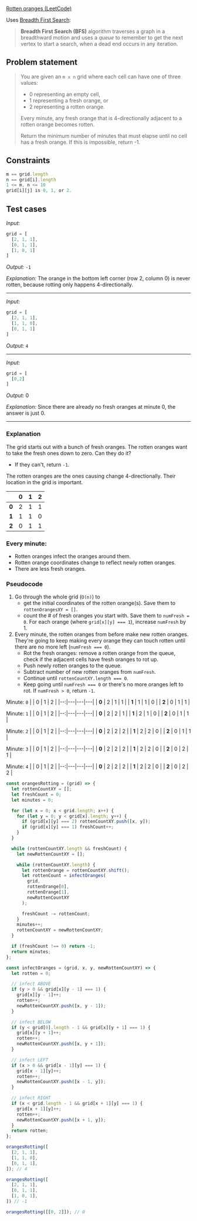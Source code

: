 [Rotten oranges (LeetCode)](https://leetcode.com/problems/rotting-oranges/)

Uses [Breadth First Search](/data-structures/breadth-first-search):
>**Breadth First Search (BFS)** algorithm traverses a graph in a breadthward motion and uses a *queue* to remember to get the next vertex to start a search, when a dead end occurs in any iteration.

## Problem statement
>You are given an `m x n` grid where each cell can have one of three values:
> - 0 representing an empty cell,
> - 1 representing a fresh orange, or
> - 2 representing a rotten orange.
>
>Every minute, any fresh orange that is 4-directionally adjacent to a rotten orange becomes rotten.
>
>Return the minimum number of minutes that must elapse until no cell has a fresh orange. If this is impossible, return -1.

## Constraints
```js
m == grid.length
n == grid[i].length
1 <= m, n <= 10
grid[i][j] is 0, 1, or 2.
```


## Test cases
*Input:*
```js
grid = [
  [2, 1, 1],
  [0, 1, 1],
  [1, 0, 1]
]
```

*Output:* `-1`

*Explanation:* The orange in the bottom left corner (row 2, column 0) is never rotten, because rotting only happens 4-directionally.

---
*Input:*
```js
grid = [
  [2, 1, 1],
  [1, 1, 0],
  [0, 1, 1]
]
```

*Output:* `4`

---

*Input:*
```js
grid = [
  [0,2]
]
```

*Output:* 0

*Explanation:* Since there are already no fresh oranges at minute 0, the answer is just 0.

---

### Explanation

The grid starts out with a bunch of fresh oranges. The rotten oranges want to take the fresh ones down to zero. Can they do it?
- If they can't, return `-1`.

The rotten oranges are the ones causing change 4-directionally. Their location in the grid is important.

|   | 0 | 1 | 2 |
|--:|---|---|---|
| **0** | 2 | 1 | 1 |
| **1** | 1 | 1 | 0 |
| **2** | 0 | 1 | 1 |

### Every minute:
- Rotten oranges infect the oranges around them.
- Rotten orange coordinates change to reflect newly rotten oranges.
- There are less fresh oranges.

### Pseudocode
1. Go through the whole grid (`O(n)`) to
    - get the initial coordinates of the rotten orange(s). Save them to `rottenOrangesXY = []`.
    - count the # of fresh oranges you start with. Save them to `numFresh = 0`. For each orange (where `grid[x][y] === 1`), increase `numFresh` by 1.
2. Every minute, the rotten oranges from before make new rotten oranges. They're going to keep making every orange they can touch rotten until there are no more left (`numFresh === 0`).
    - Rot the fresh oranges: remove a rotten orange from the queue, check if the adjacent cells have fresh oranges to rot up.
    - Push newly rotten oranges to the queue. 
    - Subtract number of new rotten oranges from `numFresh`.
    - Continue until `rottenCountXY.length === 0`.
    - Keep going until `numFresh === 0` or there's no more oranges left to rot. If `numFresh > 0`, return `-1`.

Minute: `0`
|   | 0 | 1 | 2 |
|--:|---|---|---|
| **0** | 2 | 1 | 1 |
| **1** | 1 | 1 | 0 |
| **2** | 0 | 1 | 1 |

Minute: `1`
|   | 0 | 1 | 2 |
|--:|---|---|---|
| **0** | 2 | 2 | 1 |
| **1** | 2 | 1 | 0 |
| **2** | 0 | 1 | 1 |

Minute: `2`
|   | 0 | 1 | 2 |
|--:|---|---|---|
| **0** | 2 | 2 | 2 |
| **1** | 2 | 2 | 0 |
| **2** | 0 | 1 | 1 |

Minute: `3`
|   | 0 | 1 | 2 |
|--:|---|---|---|
| **0** | 2 | 2 | 2 |
| **1** | 2 | 2 | 0 |
| **2** | 0 | 2 | 1 |

Minute: `4`
|   | 0 | 1 | 2 |
|--:|---|---|---|
| **0** | 2 | 2 | 2 |
| **1** | 2 | 2 | 0 |
| **2** | 0 | 2 | 2 |

```js
const orangesRotting = (grid) => {
  let rottenCountXY = [];
  let freshCount = 0;
  let minutes = 0;

  for (let x = 0; x < grid.length; x++) {
    for (let y = 0; y < grid[x].length; y++) {
      if (grid[x][y] === 2) rottenCountXY.push([x, y]);
      if (grid[x][y] === 1) freshCount++;
    }
  }

  while (rottenCountXY.length && freshCount) {
    let newRottenCountXY = [];

    while (rottenCountXY.length) {
      let rottenOrange = rottenCountXY.shift();
      let rottenCount = infectOranges(
        grid,
        rottenOrange[0],
        rottenOrange[1],
        newRottenCountXY
      );

      freshCount -= rottenCount;
    }
    minutes++;
    rottenCountXY = newRottenCountXY;
  }

  if (freshCount !== 0) return -1;
  return minutes;
};

const infectOranges = (grid, x, y, newRottenCountXY) => {
  let rotten = 0;

  // infect ABOVE
  if (y > 0 && grid[x][y - 1] === 1) {
    grid[x][y - 1]++;
    rotten++;
    newRottenCountXY.push([x, y - 1]);
  }

  // infect BELOW
  if (y < grid[0].length - 1 && grid[x][y + 1] === 1) {
    grid[x][y + 1]++;
    rotten++;
    newRottenCountXY.push([x, y + 1]);
  }

  // infect LEFT
  if (x > 0 && grid[x - 1][y] === 1) {
    grid[x - 1][y]++;
    rotten++;
    newRottenCountXY.push([x - 1, y]);
  }

  // infect RIGHT
  if (x < grid.length - 1 && grid[x + 1][y] === 1) {
    grid[x + 1][y]++;
    rotten++;
    newRottenCountXY.push([x + 1, y]);
  }
  return rotten;
};

orangesRotting([
  [2, 1, 1],
  [1, 1, 0],
  [0, 1, 1],
]); // 4

orangesRotting([
  [2, 1, 1],
  [0, 1, 1],
  [1, 0, 1],
]) // -1

orangesRotting([[0, 2]]); // 0
```